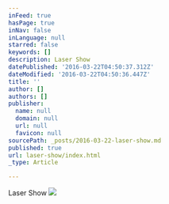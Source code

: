 ```yaml
---
inFeed: true
hasPage: true
inNav: false
inLanguage: null
starred: false
keywords: []
description: Laser Show
datePublished: '2016-03-22T04:50:37.312Z'
dateModified: '2016-03-22T04:50:36.447Z'
title: ''
author: []
authors: []
publisher:
  name: null
  domain: null
  url: null
  favicon: null
sourcePath: _posts/2016-03-22-laser-show.md
published: true
url: laser-show/index.html
_type: Article

---
```

Laser Show
![](https://the-grid-user-content.s3-us-west-2.amazonaws.com/d1aa54d6-d2a4-4c73-b558-78b30a6e67a8.jpg)